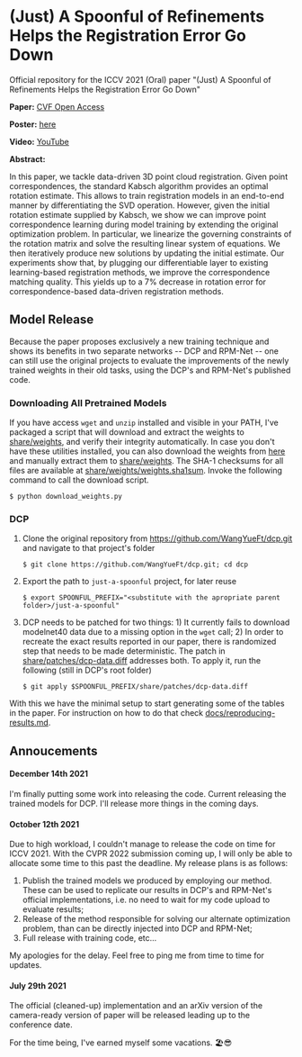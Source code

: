 # (Just) A Spoonful of Refinements Helps the Registration Error Go Down

Official repository for the ICCV 2021 (Oral) paper "(Just) A Spoonful of Refinements Helps the Registration Error Go Down"

**Paper:** [CVF Open Access](https://openaccess.thecvf.com/content/ICCV2021/html/Agostinho_Just_A_Spoonful_of_Refinements_Helps_the_Registration_Error_Go_ICCV_2021_paper.html)

**Poster:** [here](docs/poster.pdf)

**Video:** [YouTube](https://www.youtube.com/watch?v=Ut1mLi1cQpI)

**Abstract:**

In this paper, we tackle data-driven 3D point cloud registration. Given point correspondences, the standard Kabsch algorithm provides an optimal rotation estimate. This allows to train registration models in an end-to-end manner by differentiating the SVD operation. However, given the initial rotation estimate supplied by Kabsch, we show we can improve point correspondence learning during model training by extending the original optimization problem. In particular, we linearize the governing constraints of the rotation matrix and solve the resulting linear system of equations. We then iteratively produce new solutions by updating the initial estimate. Our experiments show that, by plugging our differentiable layer to existing learning-based registration methods, we improve the correspondence matching quality. This yields up to a 7% decrease in rotation error for correspondence-based data-driven registration methods. 

## Model Release

Because the paper proposes exclusively a new training technique and shows its benefits in two separate networks -- DCP and RPM-Net -- one can still use the original projects to evaluate the improvements of the newly trained weights in their old tasks, using the DCP's and RPM-Net's published code.

### Downloading All Pretrained Models

If you have access `wget` and `unzip` installed and visible in your PATH, I've packaged a script that will download and extract the weights to [share/weights](share/weights), and verify their integrity automatically. In case you don't have these utilities installed, you can also download the weights from [here](http://web.tecnico.ulisboa.pt/sergio.agostinho/share/just-a-spoonful/weights.zip) and manually extract them to [share/weights](share/weights). The SHA-1 checksums for all files are available at [share/weights/weights.sha1sum](share/weights/weights.sha1sum). Invoke the following command to call the download script.
```shell
$ python download_weights.py
```

### DCP

1. Clone the original repository from https://github.com/WangYueFt/dcp.git and navigate to that project's folder
    ```shell
    $ git clone https://github.com/WangYueFt/dcp.git; cd dcp
    ```
2. Export the path to `just-a-spoonful` project, for later reuse
    ```shell
    $ export SPOONFUL_PREFIX="<substitute with the apropriate parent folder>/just-a-spoonful"
    ```
3. DCP needs to be patched for two things: 1) It currently fails to download modelnet40 data due to a missing option in the `wget` call; 2) In order to recreate the exact results reported in our paper, there is randomized step that needs to be made deterministic. The patch in [share/patches/dcp-data.diff](share/patches/dcp-data.diff) addresses both. To apply it, run the following (still in DCP's root folder)
    ```shell
    $ git apply $SPOONFUL_PREFIX/share/patches/dcp-data.diff
    ```

With this we have the minimal setup to start generating some of the tables in the paper. For instruction on how to do that check [docs/reproducing-results.md](docs/reproducing-results.md).


## Annoucements

#### December 14th 2021

I'm finally putting some work into releasing the code. Current releasing the trained models for DCP. I'll release more things in the coming days.

#### October 12th 2021

Due to high workload, I couldn't manage to release the code on time for ICCV 2021. With the CVPR 2022 submission coming up, I will only be able to allocate some time to this past the deadline. My release plans is as follows:
1. Publish the trained models we produced by employing our method. These can be used to replicate our results in DCP's and RPM-Net's official implementations, i.e. no need to wait for my code upload to evaluate results;
2. Release of the method responsible for solving our alternate optimization problem, than can be directly injected into DCP and RPM-Net;
3. Full release with training code, etc...

My apologies for the delay. Feel free to ping me from time to time for updates. 

#### July 29th 2021

The official (cleaned-up) implementation and an arXiv version of the camera-ready version of paper will be released leading up to the conference date.

For the time being, I've earned myself some vacations. 🏖😎
